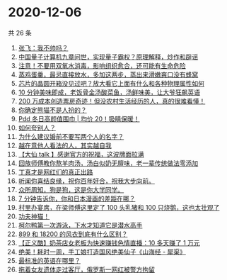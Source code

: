 # 2020-12-06

共 26 条

<!-- BEGIN ZHIHUVIDEO -->
<!-- 最后更新时间 Sun Dec 06 2020 17:06:48 GMT+0800 (CST) -->
1. [张飞：我不帅吗？](https://www.zhihu.com/zvideo/1318599034291367936)
1. [中国量子计算机九章问世，实现量子霸权？原理解释，炒作和辟谣](https://www.zhihu.com/zvideo/1318881171338637312)
1. [注意！不要用双氧水消毒，影响组织愈合，还可能有生命危险](https://www.zhihu.com/zvideo/1318542888490156032)
1. [蒸鸡蛋羹，最忌直接放水，多加这两步，蒸出来滑嫩爽口没有蜂窝](https://www.zhihu.com/zvideo/1318871064982458368)
1. [芯片的晶圆开箱没见过吧？放大看它上面有什么和各种物理属性如何](https://www.zhihu.com/zvideo/1318608996127580160)
1. [10 分钟美味即成，老饭骨金汤酸菜鱼，汤鲜味美，让大爷狂飙英语](https://www.zhihu.com/zvideo/1318661403507851264)
1. [200 万成本创造票房奇迹！但没农村生活经历的人，真的很难看懂！](https://www.zhihu.com/zvideo/1318628542193164288)
1. [你确定熊猫不是人扮的？](https://www.zhihu.com/zvideo/1318198024976764928)
1. [Pdd 冬日高颜值围巾 | 均价 20！吸睛保暖！](https://www.zhihu.com/zvideo/1317546850837098496)
1. [如何夸别人？](https://www.zhihu.com/zvideo/1317820980044701696)
1. [为什么建议婚前不要写两个人的名字？](https://www.zhihu.com/zvideo/1318686864405684224)
1. [越在意他人看法的人，其实越自我](https://www.zhihu.com/zvideo/1317576912831492096)
1. [【大仙 talk 】感谢官方的祝福，这波牌面拉满](https://www.zhihu.com/zvideo/1318495011244154880)
1. [回族师傅教你熬羊肉汤，汤白似奶无膻味，老一辈传统做法零添加](https://www.zhihu.com/zvideo/1318497813476093952)
1. [丁真才是网红们的真正出路](https://www.zhihu.com/zvideo/1318641751381639168)
1. [听闻你喜结良缘，祝你百年好合，祝我大步向前。](https://www.zhihu.com/zvideo/1318591995385356288)
1. [众所周知，狗是狗，这是你大学同学。](https://www.zhihu.com/zvideo/1318492241749524480)
1. [7 分钟告诉你，你和日本漫画的差距在哪？](https://www.zhihu.com/zvideo/1318354305003286528)
1. [村里办宴席，在梁师傅这里定了 100 头乳猪和 100 只烧鹅，这也太壮观了](https://www.zhihu.com/zvideo/1318527255107506176)
1. [功夫神猫！](https://www.zhihu.com/zvideo/1317961486023475200)
1. [柯尔鸭第一次游泳，下水才知道它是潜水高手](https://www.zhihu.com/zvideo/1318629758913765376)
1. [899 和 18200 的风衣到底有什么区别？](https://www.zhihu.com/zvideo/1318334042178641920)
1. [【正义酷】奶茶店女老板为快速赚钱色情直播：10 多天赚了 1 万元](https://www.zhihu.com/zvideo/1317858531320991744)
1. [绝美！耗时一周，手工娘打造国风绝美仙子《山海经 - 犀渠》](https://www.zhihu.com/zvideo/1318163631461605376)
1. [最标准的英语在哪里？](https://www.zhihu.com/zvideo/1317230119031791616)
1. [拖着女友遗体走过客厅，俄罗斯一网红被警方拘留](https://www.zhihu.com/zvideo/1318291788063367168)
<!-- END ZHIHUVIDEO -->
